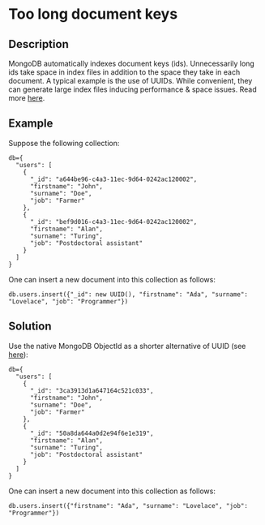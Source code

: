 # Too long document keys

## Description


<p>MongoDB automatically indexes document keys (ids). Unnecessarily long ids take space in index files in addition to the space they take in each document. A typical example is the use of UUIDs. While convenient, they can generate large index files inducing performance & space issues.
Read more <a href="https://www.tutorialfor.com/blog-198278.htm" target="_blank">here</a>.</p>


## Example


<p>Suppose the following collection:</p>
<pre><code>db={
  "users": [
    {
      "_id": "a644be96-c4a3-11ec-9d64-0242ac120002",
      "firstname": "John",
      "surname": "Doe",
      "job": "Farmer"
    },
    {
      "_id": "bef9d016-c4a3-11ec-9d64-0242ac120002",
      "firstname": "Alan",
      "surname": "Turing",
      "job": "Postdoctoral assistant"
    }
  ]
}</code></pre>

<p>One can insert a new document into this collection as follows:</p>
<pre><code>db.users.insert({"_id": new UUID(), "firstname": "Ada", "surname": "Lovelace", "job": "Programmer"})</code></pre>


## Solution


<p>Use the native MongoDB ObjectId as a shorter alternative of UUID (see <a href="https://www.mongodb.com/docs/manual/reference/method/ObjectId/">here</a>):</p>

<pre><code>db={
  "users": [
    {
      "_id": "3ca3913d1a647164c521c033",
      "firstname": "John",
      "surname": "Doe",
      "job": "Farmer"
    },
    {
      "_id": "50a8da644a0d2e94f6e1e319",
      "firstname": "Alan",
      "surname": "Turing",
      "job": "Postdoctoral assistant"
    }
  ]
}</code></pre>

<p>One can insert a new document into this collection as follows:</p>
<pre><code>db.users.insert({"firstname": "Ada", "surname": "Lovelace", "job": "Programmer"})</code></pre>